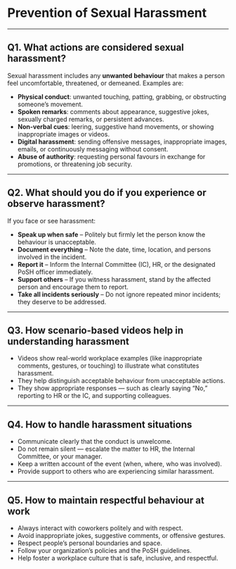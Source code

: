 # Prevention of Sexual Harassment

---

## Q1. What actions are considered sexual harassment?

Sexual harassment includes any **unwanted behaviour** that makes a person feel uncomfortable, threatened, or demeaned. Examples are:

- **Physical conduct**: unwanted touching, patting, grabbing, or obstructing someone’s movement.  
- **Spoken remarks**: comments about appearance, suggestive jokes, sexually charged remarks, or persistent advances.  
- **Non-verbal cues**: leering, suggestive hand movements, or showing inappropriate images or videos.  
- **Digital harassment**: sending offensive messages, inappropriate images, emails, or continuously messaging without consent.  
- **Abuse of authority**: requesting personal favours in exchange for promotions, or threatening job security.

---

## Q2. What should you do if you experience or observe harassment?

If you face or see harassment:

- **Speak up when safe** – Politely but firmly let the person know the behaviour is unacceptable.  
- **Document everything** – Note the date, time, location, and persons involved in the incident.  
- **Report it** – Inform the Internal Committee (IC), HR, or the designated PoSH officer immediately.  
- **Support others** – If you witness harassment, stand by the affected person and encourage them to report.  
- **Take all incidents seriously** – Do not ignore repeated minor incidents; they deserve to be addressed.

---

## Q3. How scenario-based videos help in understanding harassment

- Videos show real-world workplace examples (like inappropriate comments, gestures, or touching) to illustrate what constitutes harassment.  
- They help distinguish acceptable behaviour from unacceptable actions.  
- They show appropriate responses — such as clearly saying “No,” reporting to HR or the IC, and supporting colleagues.

---

## Q4. How to handle harassment situations

- Communicate clearly that the conduct is unwelcome.  
- Do not remain silent — escalate the matter to HR, the Internal Committee, or your manager.  
- Keep a written account of the event (when, where, who was involved).  
- Provide support to others who are experiencing similar harassment.

---

## Q5. How to maintain respectful behaviour at work

- Always interact with coworkers politely and with respect.  
- Avoid inappropriate jokes, suggestive comments, or offensive gestures.  
- Respect people’s personal boundaries and space.  
- Follow your organization’s policies and the PoSH guidelines.  
- Help foster a workplace culture that is safe, inclusive, and respectful.
